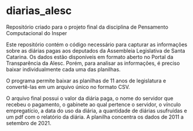 # diarias_alesc

Repositório criado para o projeto final da disciplina de Pensamento Computacional do Insper 

Este repositório contém o código necessário para capturar as informações sobre as diárias pagas aos deputados da Assembleia Legislativa de Santa Catarina.
Os dados estão disponíveis em formato aberto no Portal da Transparência da Alesc. Porém, para analisar as informações, é preciso baixar individualmente cada uma das planilhas. 

O programa permite baixar as planilhas de 11 anos de legislatura e convertê-las em um arquivo único no formato CSV.

O arquivo final possui o valor da diária paga, o nome do servidor que recebeu o pagamento, o gabinete ao qual pertence o servidor, o vínculo empregatício, a data do uso da diária, a quantidade de diárias usufruídas e um pdf com o relatório da diária. A planilha concentra os dados de 2011 a setembro de 2021.
